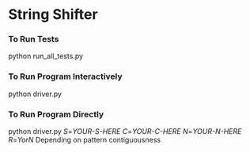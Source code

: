# String Shifter

### To Run Tests
python run_all_tests.py

### To Run Program Interactively
python driver.py

### To Run Program Directly
python driver.py *S*=_YOUR-S-HERE_ *C*=_YOUR-C-HERE_ *N*=_YOUR-N-HERE_ *R*=_YorN_ Depending on pattern contiguousness
